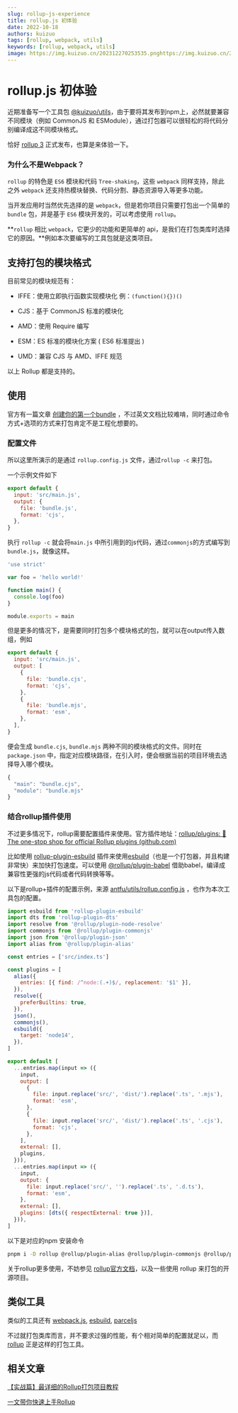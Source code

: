 ```yaml
---
slug: rollup-js-experience
title: rollup.js 初体验
date: 2022-10-18
authors: kuizuo
tags: [rollup, webpack, utils]
keywords: [rollup, webpack, utils]
image: https://img.kuizuo.cn/202312270253535.pnghttps://img.kuizuo.cn/202312270253535.png
---
```


# rollup.js 初体验

近期准备写一个工具包 [@kuizuo/utils](https://github.com/kuizuo/utils '@kuizuo/utils')，由于要将其发布到npm上，必然就要兼容不同模块（例如 CommonJS 和 ESModule），通过打包器可以很轻松的将代码分别编译成这不同模块格式。

恰好 [rollup 3](https://github.com/rollup/rollup/releases/tag/v3.0.0 'rollup 3') 正式发布，也算是来体验一下。

<!-- truncate -->

### 为什么不是Webpack？

`rollup` 的特色是 `ES6` 模块和代码 `Tree-shaking`，这些 `webpack` 同样支持，除此之外 `webpack` 还支持热模块替换、代码分割、静态资源导入等更多功能。

当开发应用时当然优先选择的是 `webpack`，但是若你项目只需要打包出一个简单的 `bundle` 包，并是基于 `ES6` 模块开发的，可以考虑使用 `rollup`。

**`rollup` 相比 `webpack`，它更少的功能和更简单的 api，是我们在打包类库时选择它的原因。**例如本次要编写的工具包就是这类项目。

## 支持打包的模块格式

目前常见的模块规范有：&#x20;

- IFFE：使用立即执行函数实现模块化 例：`(function(){})()`

- CJS：基于 CommonJS 标准的模块化

- AMD：使用 Require 编写

- ESM：ES 标准的模块化方案 ( ES6 标准提出 )

- UMD：兼容 CJS 与 AMD、IFFE 规范

以上 Rollup 都是支持的。

## 使用

官方有一篇文章 [创建你的第一个bundle](https://rollupjs.org/guide/en/#creating-your-first-bundle '创建你的第一个bundle') ，不过英文文档比较难啃，同时通过命令方式+选项的方式来打包肯定不是工程化想要的。

### 配置文件

所以这里所演示的是通过 `rollup.config.js` 文件，通过`rollup -c` 来打包。

一个示例文件如下

```javascript title='rollup.config.js' icon='logos:rollupjs'
export default {
  input: 'src/main.js',
  output: {
    file: 'bundle.js',
    format: 'cjs',
  },
}
```

执行 `rollup -c` 就会将`main.js` 中所引用到的js代码，通过`commonjs`的方式编写到`bundle.js`，就像这样。

```javascript title='bundle.js' icon='logos:javascript'
'use strict'

var foo = 'hello world!'

function main() {
  console.log(foo)
}

module.exports = main
```

但是更多的情况下，是需要同时打包多个模块格式的包，就可以在output传入数组，例如

```javascript title='rollup.config.js' icon='logos:rollupjs'
export default {
  input: 'src/main.js',
  output: [
    {
      file: 'bundle.cjs',
      format: 'cjs',
    },
    {
      file: 'bundle.mjs',
      format: 'esm',
    },
  ],
}
```

便会生成 `bundle.cjs`, `bundle.mjs` 两种不同的模块格式的文件。同时在 `package.json` 中，指定对应模块路径，在引入时，便会根据当前的项目环境去选择导入哪个模块。

```javascript title='package.json' icon='logos:nodejs-icon'
{
  "main": "bundle.cjs",
  "module": "bundle.mjs"
}
```

### 结合rollup插件使用

不过更多情况下，rollup需要配置插件来使用。官方插件地址：[rollup/plugins: 🍣 The one-stop shop for official Rollup plugins (github.com)](https://github.com/rollup/plugins 'rollup/plugins: 🍣 The one-stop shop for official Rollup plugins (github.com)')

比如使用 [rollup-plugin-esbuild](https://github.com/egoist/rollup-plugin-esbuild 'rollup-plugin-esbuild') 插件来使用[esbuild](https://esbuild.docschina.org/ 'esbuild')（也是一个打包器，并且构建非常快）来加快打包速度。可以使用 [@rollup/plugin-babel](https://github.com/rollup/plugins/tree/master/packages/babel '@rollup/plugin-babel') 借助babel，编译成兼容性更强的js代码或者代码转换等等。

以下是rollup+插件的配置示例，来源 [antfu/utils/rollup.config.js](https://github.com/antfu/utils/blob/main/rollup.config.js 'antfu/utils/rollup.config.js') ，也作为本次工具包的配置。

```javascript title='rollup.config.js' icon='logos:rollupjs'
import esbuild from 'rollup-plugin-esbuild'
import dts from 'rollup-plugin-dts'
import resolve from '@rollup/plugin-node-resolve'
import commonjs from '@rollup/plugin-commonjs'
import json from '@rollup/plugin-json'
import alias from '@rollup/plugin-alias'

const entries = ['src/index.ts']

const plugins = [
  alias({
    entries: [{ find: /^node:(.+)$/, replacement: '$1' }],
  }),
  resolve({
    preferBuiltins: true,
  }),
  json(),
  commonjs(),
  esbuild({
    target: 'node14',
  }),
]

export default [
  ...entries.map(input => ({
    input,
    output: [
      {
        file: input.replace('src/', 'dist/').replace('.ts', '.mjs'),
        format: 'esm',
      },
      {
        file: input.replace('src/', 'dist/').replace('.ts', '.cjs'),
        format: 'cjs',
      },
    ],
    external: [],
    plugins,
  })),
  ...entries.map(input => ({
    input,
    output: {
      file: input.replace('src/', '').replace('.ts', '.d.ts'),
      format: 'esm',
    },
    external: [],
    plugins: [dts({ respectExternal: true })],
  })),
]
```

以下是对应的npm 安装命令

```bash
pnpm i -D rollup @rollup/plugin-alias @rollup/plugin-commonjs @rollup/plugin-json @rollup/plugin-node-resolve rollup-plugin-esbuild rollup-plugin-dts
```

关于rollup更多使用，不妨参见 [rollup官方文档](https://rollupjs.org/ 'rollup官方文档')，以及一些使用 rollup 来打包的开源项目。

## 类似工具

类似的工具还有 [webpack.js](https://webpack.js.org/ 'webpack.js'), [esbuild](https://esbuild.github.io/ 'esbuild'), [parceljs](https://parceljs.org/ 'parceljs')

不过就打包类库而言，并不要求过强的性能，有个相对简单的配置就足以，而 [rollup](https://rollupjs.org/ 'rollup') 正是这样的打包工具。

## 相关文章

[【实战篇】最详细的Rollup打包项目教程](https://juejin.cn/post/7145090564801691684 '【实战篇】最详细的Rollup打包项目教程')

[一文带你快速上手Rollup](https://zhuanlan.zhihu.com/p/221968604 '一文带你快速上手Rollup')

